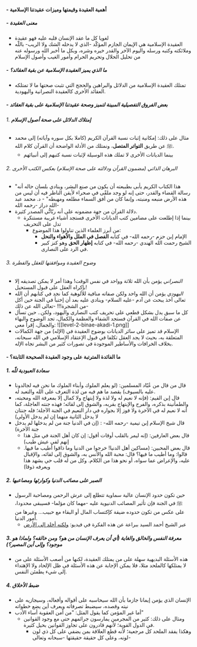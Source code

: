 #### - أهمية العقيدة وقيمتها وميزات عقيدتنا الإسلامية
##### - معنى العقيدة
- لغويا كل ما عقد الإنسان قلبه عليه فهو عقيدة
- العقيدة الإسلامية هي الإيمان الجازم المؤكّد -الذي لا يدخله الشك ولا الريب- باللّه وملائكته وكتبه ورسله واليوم الآخر والقدر خيره وشره، وبكل ما أخبر الله ورسوله عنه من تحليل الحلال وتحريم الحرام وأمور الغيب وأصول الإسلام
##### - ما الذي يميز العقيدة الإسلامية عن بقية العقائد؟
- تمتلك العقيدة الإسلامية من الدلائل والبراهين والحجج التي تثبت صحتها ما لا تمتلكه العقائد الأخرى كالعقيدة النصرانية واليهودية.
##### - بعض الفروق التفصيلية المبينة لتميز وصحة عقيدتنا الإسلامية على بقية العقائد
###### 1. **إمتلاك الدلائل على صحة أصول الإسلام**
- مثال على ذلك: إمكانية إثبات نسبة القرآن الكريم (كاملا بكل سوره وآياته) إلى محمد ﷺ عن طريق **التواتر المتصل**، ونمتلك من الأدلة الواضحة أن القرآن كلام الله.
	- بينما الديانات الأخرى لا تملك هذه الوسيلة لإثبات نسبة كتبهم إلى أنبيائهم
###### 2. البرهان الذاتي (مضمون القرآن ودلالته على صحة الإسلام) بعكس الكتب الأخرى
- "هذا الكتاب الكريم يأبى بطبيعته أن يكون من صنع البشر، وينادي بلسان حاله أنه رسالة القضاء والقدر، حتى إنه لو وجد ملقًى في صحراء لأيقن الناظر فيه أن ليس من هذه الأرض منبعه ومنبته، وإنما كان من أفق السماء مطلعه ومهبطه" - د. محمد عبد الله دراز -رحمه الله-
- دلالة القرآن من جهة مضمونه على أنه ربّانُّي المصدر كثيرة.
	- بينما إذا إطلعت على مضامين كتب الديانات الأخرى فستجد أشياء غريبة مستنكرة تدل على التحريف
		- من أبرز العلماء الذين تناولوا هذا الموضوع:
			- الإمام إبن حزم -رحمه الله- في كتابه **الفصل في الملل والأهواء والنحل**
			- الشيخ رحمت الله الهندي -رحمه الله- في كتابه **إظهار الحق** وهو كنز كبير في الرد على النصارى.
###### 3. وضوح العقيدة وموافقتها للعقل والفطرة
- *النصراني* يؤمن بأن الله ثلاثة وواحد في نفس الوقت! وهذا أمر لا يمكن تصديقه إلا بإكراه العقل على قبول المستحيل!
- *اليهودي* يؤمن أن الله واحد ولكن صفاته منافية للألوهية كما نجد في كتابهم أن الله تعالى أخذ يبحث عن آدم -عليه السلام- وينادي عليه بعد أن إختبأ في الجنة حين أكل من الشجرة!!! -تعالى الله عن ذلك-
- كل ما سبق يدل بشكل قطعي على تحريف كتب النصارى واليهود، ولكن.. حين تسأل عن صفات الله في القرآن فستجد الشفاء والعظمة والكمال، تجد الوضوح والبهاء والجمال، إقرأ معي:
![[level-2-binae-akadi-1.png]]
- الإسلام قد تميز على سائر الديانات بوضوح العقيدة في (الإله) من جهة الكمالات المتعلقة به، بحيث لا يجد العقل تكلفا في قبول الإعتقاد الإسلامي في الله سبحانه، بخلاف الخرافات والأساطير الموجودة في تصورات كثير من البشر تجاه الإله.
#### - ما الفائدة المترتبة على وجود العقيدة الصحيحة الثابتة؟
##### 1. سعادة العبودية للّه
- قال من قال من عُبّاد المسلمين: (لو يعلم الملوك وأبناء الملوك ما نحن فيه لجالدونا عليه بالسيوف) يقصد ما هم فيه من لذة التعرف على الله والتعبد له.
- قال إبن القيم: (فإنه لا نعيم له ولا لذة ولا إبتهاج ولا كمال إلا بمعرفة الله ومحبته، والطمأنينة بذكره، والفرح والإبتهاج بقربه، والشوق إلى لقائه؛ فهذه جنته العاجلة، كما أنه لا نعيم له في الآخرة ولا فوز إلا بجواره في دار النعيم في الجنة الآجلة؛ فله جنتان لا يدخل الثانية منهما إن لم يدخل الأولى)
- قال شيخ الإسلام إبن تيمية -رحمه الله- : (إن في الدنيا جنة من لم يدخلها لم يدخل جنة الآخرة)
	- قال بعض العارفين: (إنه ليمر بالقلب أوقات أقول: إن كان أهل الجنة في مثل هذا إنهم لفي عيش طيب)
	- قال بعض المحبين: (مساكين أهل الدنيا! خرجوا من الدنيا وما ذاقوا أطيب ما فيها. قالوا: وما أطيب ما فيها؟ قال: محبة الله والأنس به، والشوق إلى لقائه، والإقبال عليه، والإعراض عما سواه، أو نحو هذا من الكلام. وكل من له قلب حي يشهد هذا ويعرفه ذوقا)
##### 2. الصبر على مصائب الدنيا وكوارثها ومصاعبها
- حين تكون حدود الإنسان عالية سماوية تتطلع إلى عرش الرحمن ومصاحبة الرسول ﷺ في الجنة فإن تأثير المصائب الدنيوية عليه -مهما كان مؤلما- فسيبقى محدودا، على عكس من تكون حدوده ضيقة كإكتساب المال أو البقاء مع حبيب… وغيرها من أمور الدنيا.
	- عبر الشيخ أحمد السيد ببراعة عن هذه الفكرة في فيديو: [ولكنه أخلد إلى الأرض](https://www.youtube.com/watch?v=aAsHPEvBf_k)
##### 3. معرفة النفس والخالق والغاية (أي أن يعرف الإنسان من هو؟ ومن خالقه؟ ولماذا هو موجود؟ وإلى أين المصير؟)
- هذه الأسئلة البديهية سهلة على من يمتلك العقيدة، لكنها من أصعب الأسئلة على من لا يمتلكها كالملحد مثلا، فلا يمكن الإجابة عن هذه الأسئلة في ظل الإلحاد ولا الإهتداء إلى شيء يطمئن النفس.
##### 4. ضبط الأخلاق
- الإنسان الذي يؤمن إيمانا جازما بأن الله سيحاسبه على أقواله وأفعاله، وسيجازيه على نيته وقصده، سيضبط تصرفاته ويعرف أين يضع خطواته
- أما غير المؤمن كما يقول المثل: "من أمن العقوبة أساء الأدب"
	- ومثال على ذلك: كثير من المجرمين يمارسون جرائمهم حتى مع وجود القوانين في الدول القوية؛ لأنهم قادرون على تجاوز القوانين بحيل كثيرة.
		- وهكذا يفقد الملحد كل مرجعية؛ لأنه قطع العلاقة بمن يضفي على كل ذي لون لونه، وعلى كل حقيقة حقيقتها -سبحانه وتعالى-